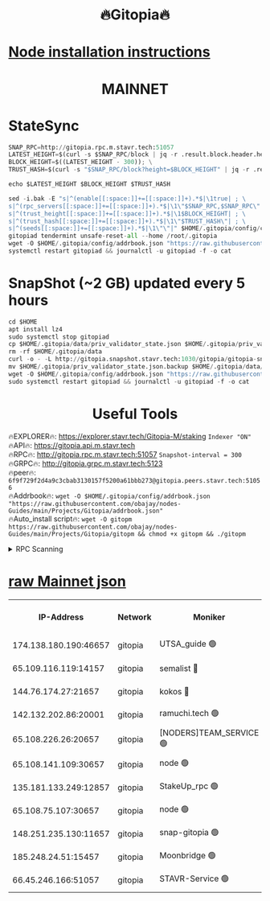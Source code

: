 <h1 align="center"> 🔥Gitopia🔥</h1>

[Node installation instructions](https://github.com/obajay/nodes-Guides/tree/main/Projects/Gitopia)
=

<h1 align="center"> MAINNET</h1>

# StateSync
```python
SNAP_RPC=http://gitopia.rpc.m.stavr.tech:51057
LATEST_HEIGHT=$(curl -s $SNAP_RPC/block | jq -r .result.block.header.height); \
BLOCK_HEIGHT=$((LATEST_HEIGHT - 300)); \
TRUST_HASH=$(curl -s "$SNAP_RPC/block?height=$BLOCK_HEIGHT" | jq -r .result.block_id.hash)

echo $LATEST_HEIGHT $BLOCK_HEIGHT $TRUST_HASH

sed -i.bak -E "s|^(enable[[:space:]]+=[[:space:]]+).*$|\1true| ; \
s|^(rpc_servers[[:space:]]+=[[:space:]]+).*$|\1\"$SNAP_RPC,$SNAP_RPC\"| ; \
s|^(trust_height[[:space:]]+=[[:space:]]+).*$|\1$BLOCK_HEIGHT| ; \
s|^(trust_hash[[:space:]]+=[[:space:]]+).*$|\1\"$TRUST_HASH\"| ; \
s|^(seeds[[:space:]]+=[[:space:]]+).*$|\1\"\"|" $HOME/.gitopia/config/config.toml
gitopiad tendermint unsafe-reset-all --home /root/.gitopia
wget -O $HOME/.gitopia/config/addrbook.json "https://raw.githubusercontent.com/obajay/nodes-Guides/main/Projects/Gitopia/addrbook.json"
systemctl restart gitopiad && journalctl -u gitopiad -f -o cat
```
# SnapShot (~2 GB) updated every 5 hours
```python
cd $HOME
apt install lz4
sudo systemctl stop gitopiad
cp $HOME/.gitopia/data/priv_validator_state.json $HOME/.gitopia/priv_validator_state.json.backup
rm -rf $HOME/.gitopia/data
curl -o - -L http://gitopia.snapshot.stavr.tech:1030/gitopia/gitopia-snap.tar.lz4 | lz4 -c -d - | tar -x -C $HOME/.gitopia --strip-components 2
mv $HOME/.gitopia/priv_validator_state.json.backup $HOME/.gitopia/data/priv_validator_state.json
wget -O $HOME/.gitopia/config/addrbook.json "https://raw.githubusercontent.com/obajay/nodes-Guides/main/Projects/Gitopia/addrbook.json"
sudo systemctl restart gitopiad && journalctl -u gitopiad -f -o cat
```
 <h1 align="center"> Useful Tools</h1>

🔥EXPLORER🔥:      https://explorer.stavr.tech/Gitopia-M/staking  `Indexer "ON"` \
🔥API🔥: 			 		 https://gitopia.api.m.stavr.tech \
🔥RPC🔥:           http://gitopia.rpc.m.stavr.tech:51057              `Snapshot-interval = 300` \
🔥GRPC🔥:          http://gitopia.grpc.m.stavr.tech:5123 \
🔥peer🔥:					 `6f9f729f2d4a9c3cbab3130157f5200a61bbb273@gitopia.peers.stavr.tech:51056` \
🔥Addrbook🔥:    ```wget -O $HOME/.gitopia/config/addrbook.json "https://raw.githubusercontent.com/obajay/nodes-Guides/main/Projects/Gitopia/addrbook.json"``` \
🔥Auto_install script🔥: ```wget -O gitopm https://raw.githubusercontent.com/obajay/nodes-Guides/main/Projects/Gitopia/gitopm && chmod +x gitopm && ./gitopm```


<details>
<summary>RPC Scanning</summary>

<h2 align="center"> We scan nodes in real time every 4 hours. And we provide the final result of RPC endpoints.
We cannot influence the operation of these nodes in any way. </h2>


```python
If Voting Power is higher than 0 --> then the Node is a validator of the network and may be subject to attack and be a potential threat to the chain.
```
```python
We marked such validators with a red symbol
```

</details>

[raw Mainnet json](https://rpc-check.gitopm.stavr.tech/gitopm/rpc-gitopm-result.json)
=

<table><tr><th>IP-Address</th><th>Network</th><th>Moniker</th><th>Latest Block Height</th><th>Earliest Block Height</th><th>Catching Up</th><th>Voting Power</th><th>Scan Time</th></tr><tr><td>174.138.180.190:46657</td><td>gitopia</td><td>UTSA_guide 🟢</td><td>9805895</td><td>6071990</td><td>False</td><td>0</td><td>2023-11-28T11:47:57.069133542UTC</td></tr><tr><td>65.109.116.119:14157</td><td>gitopia</td><td>semalist 🔴</td><td>9805898</td><td>6071990</td><td>False</td><td>428704</td><td>2023-11-28T11:48:06.207312241UTC</td></tr><tr><td>144.76.174.27:21657</td><td>gitopia</td><td>kokos 🔴</td><td>9805910</td><td>6071990</td><td>False</td><td>936373</td><td>2023-11-28T11:48:30.564876327UTC</td></tr><tr><td>142.132.202.86:20001</td><td>gitopia</td><td>ramuchi.tech 🟢</td><td>9805909</td><td>6548337</td><td>False</td><td>0</td><td>2023-11-28T11:48:27.875359324UTC</td></tr><tr><td>65.108.226.26:20657</td><td>gitopia</td><td>[NODERS]TEAM_SERVICE 🟢</td><td>9805922</td><td>6846001</td><td>False</td><td>0</td><td>2023-11-28T11:48:49.695825562UTC</td></tr><tr><td>65.108.141.109:30657</td><td>gitopia</td><td>node 🟢</td><td>9805908</td><td>6931333</td><td>False</td><td>0</td><td>2023-11-28T11:48:27.411659237UTC</td></tr><tr><td>135.181.133.249:12857</td><td>gitopia</td><td>StakeUp_rpc 🟢</td><td>9805909</td><td>8010001</td><td>False</td><td>0</td><td>2023-11-28T11:48:28.241436929UTC</td></tr><tr><td>65.108.75.107:30657</td><td>gitopia</td><td>node 🟢</td><td>9805917</td><td>8802845</td><td>False</td><td>0</td><td>2023-11-28T11:48:41.134542567UTC</td></tr><tr><td>148.251.235.130:11657</td><td>gitopia</td><td>snap-gitopia 🟢</td><td>9805908</td><td>9516001</td><td>False</td><td>0</td><td>2023-11-28T11:48:27.647197231UTC</td></tr><tr><td>185.248.24.51:15457</td><td>gitopia</td><td>Moonbridge 🟢</td><td>9805905</td><td>9781501</td><td>False</td><td>0</td><td>2023-11-28T11:48:18.860178582UTC</td></tr><tr><td>66.45.246.166:51057</td><td>gitopia</td><td>STAVR-Service 🟢</td><td>9805896</td><td>9804001</td><td>False</td><td>0</td><td>2023-11-28T11:48:03.798643087UTC</td></tr></table>
